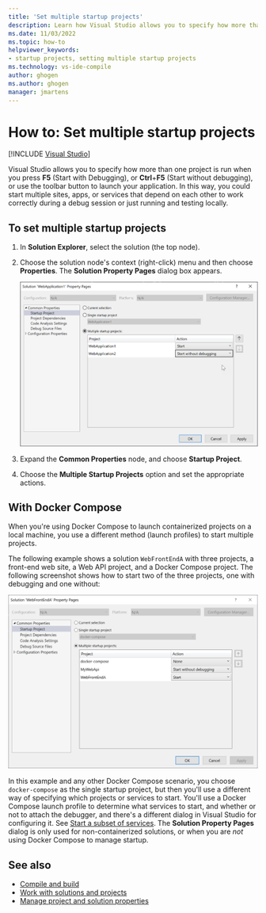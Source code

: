 ```yaml
---
title: 'Set multiple startup projects'
description: Learn how Visual Studio allows you to specify how more than one project is run when you start the debugger.
ms.date: 11/03/2022
ms.topic: how-to
helpviewer_keywords:
- startup projects, setting multiple startup projects
ms.technology: vs-ide-compile
author: ghogen
ms.author: ghogen
manager: jmartens
---
```

# How to: Set multiple startup projects

 [!INCLUDE [Visual Studio](~/includes/applies-to-version/vs-windows-only.md)]

Visual Studio allows you to specify how more than one project is run when you press **F5** (Start with Debugging), or **Ctrl**+**F5** (Start without debugging), or use the toolbar button to launch your application. In this way, you could start multiple sites, apps, or services that depend on each other to work correctly during a debug session or just running and testing locally.

## To set multiple startup projects

1. In **Solution Explorer**, select the solution (the top node).

2. Choose the solution node's context (right-click) menu and then choose **Properties**. The **Solution Property Pages** dialog box appears.

   ![Solution Property Pages](media/vs-2022/solution-properties-startup-projects.png)

3. Expand the **Common Properties** node, and choose **Startup Project**.

4. Choose the **Multiple Startup Projects** option and set the appropriate actions.

## With Docker Compose

When you're using Docker Compose to launch containerized projects on a local machine, you use a different method (launch profiles) to start multiple projects.

The following example shows a solution `WebFrontEndA` with three projects, a front-end web site, a Web API project, and a Docker Compose project. The following screenshot shows how to start two of the three projects, one with debugging and one without:

![Screenshot of the Solution Property Pages.](media/vs-2022/startup-projects.png)

In this example and any other Docker Compose scenario, you choose `docker-compose` as the single startup project, but then you'll use a different way of specifying which projects or services to start. You'll use a Docker Compose launch profile to determine what services to start, and whether or not to attach the debugger, and there's a different dialog in Visual Studio for configuring it. See [Start a subset of services](../containers/launch-profiles.md). The **Solution Property Pages** dialog is only used for non-containerized solutions, or when you are *not* using Docker Compose to manage startup.

## See also

- [Compile and build](../ide/compiling-and-building-in-visual-studio.md)
- [Work with solutions and projects](../ide/creating-solutions-and-projects.md)
- [Manage project and solution properties](../ide/managing-project-and-solution-properties.md)
